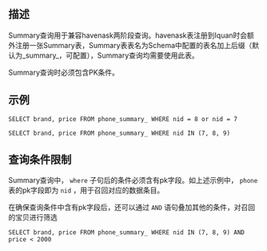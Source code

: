 ## 描述
Summary查询用于兼容havenask两阶段查询。havenask表注册到Iquan时会额外注册一张Summary表，Summary表表名为Schema中配置的表名加上后缀（默认为_summary_，可配置），Summary查询均需要使用此表。

Summary查询时必须包含PK条件。


## 示例
```
SELECT brand, price FROM phone_summary_ WHERE nid = 8 or nid = 7

SELECT brand, price FROM phone_summary_ WHERE nid IN (7, 8, 9)
```

## 查询条件限制
Summary查询中， `where` 子句后的条件必须含有pk字段。如上述示例中， `phone` 表的pk字段即为 `nid` ，用于召回对应的数据条目。

在确保查询条件中含有pk字段后，还可以通过 `AND` 语句叠加其他的条件，对召回的宝贝进行筛选

`SELECT brand, price FROM phone_summary_ WHERE nid IN (7, 8, 9) AND price < 2000`